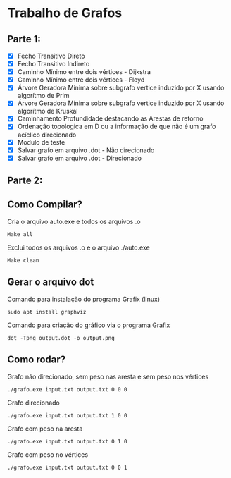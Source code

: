 # Trabalho de Grafos
## Parte 1:

- [x] Fecho Transitivo Direto
- [x] Fecho Transitivo Indireto
- [x] Caminho Mínimo entre dois vértices - Dijkstra
- [x] Caminho Mínimo entre dois vértices - Floyd
- [x] Árvore Geradora Mínima sobre subgrafo vertice induzido por X usando algorítmo de Prim
- [x] Árvore Geradora Mínima sobre subgrafo vertice induzido por X usando algorítmo de Kruskal
- [x] Caminhamento Profundidade destacando as Arestas de retorno
- [x] Ordenação topologica em D ou a informação de que não é um grafo acíclico direcionado
- [x] Modulo de teste
- [x] Salvar grafo em arquivo .dot - Não direcionado
- [x] Salvar grafo em arquivo .dot - Direcionado
## Parte 2:




## Como Compilar?
Cria o arquivo auto.exe e todos os arquivos .o

```
Make all
```

Exclui todos os arquivos .o e o arquivo ./auto.exe

```
Make clean
```

## Gerar o arquivo dot

Comando para instalação do programa Grafix (linux)

```
sudo apt install graphviz
```
Comando para criação do gráfico via o programa Grafix
```
dot -Tpng output.dot -o output.png
```
## Como rodar?

Grafo não direcionado, sem peso nas aresta e sem peso nos vértices 
```
./grafo.exe input.txt output.txt 0 0 0
```

Grafo direcionado 
```
./grafo.exe input.txt output.txt 1 0 0
```

Grafo com peso na aresta 
```
./grafo.exe input.txt output.txt 0 1 0
```

Grafo com peso no vértices 
```
./grafo.exe input.txt output.txt 0 0 1

```